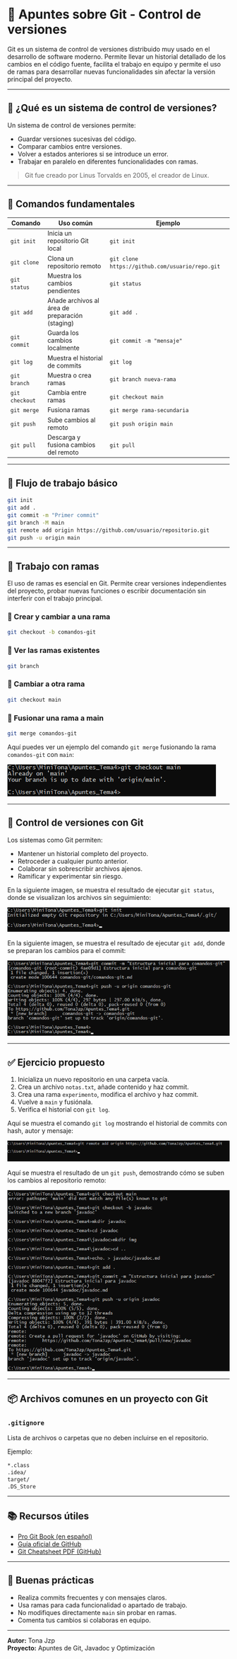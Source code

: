 # 🧠 Apuntes sobre Git - Control de versiones

Git es un sistema de control de versiones distribuido muy usado en el desarrollo de software moderno. Permite llevar un historial detallado de los cambios en el código fuente, facilita el trabajo en equipo y permite el uso de ramas para desarrollar nuevas funcionalidades sin afectar la versión principal del proyecto.

---

## 📌 ¿Qué es un sistema de control de versiones?

Un sistema de control de versiones permite:
- Guardar versiones sucesivas del código.
- Comparar cambios entre versiones.
- Volver a estados anteriores si se introduce un error.
- Trabajar en paralelo en diferentes funcionalidades con ramas.

> Git fue creado por Linus Torvalds en 2005, el creador de Linux.

---

## 🧱 Comandos fundamentales

| Comando | Uso común | Ejemplo |
|--------|------------|---------|
| `git init` | Inicia un repositorio Git local | `git init` |
| `git clone` | Clona un repositorio remoto | `git clone https://github.com/usuario/repo.git` |
| `git status` | Muestra los cambios pendientes | `git status` |
| `git add` | Añade archivos al área de preparación (staging) | `git add .` |
| `git commit` | Guarda los cambios localmente | `git commit -m "mensaje"` |
| `git log` | Muestra el historial de commits | `git log` |
| `git branch` | Muestra o crea ramas | `git branch nueva-rama` |
| `git checkout` | Cambia entre ramas | `git checkout main` |
| `git merge` | Fusiona ramas | `git merge rama-secundaria` |
| `git push` | Sube cambios al remoto | `git push origin main` |
| `git pull` | Descarga y fusiona cambios del remoto | `git pull` |

---

## 🔄 Flujo de trabajo básico

```bash
git init
git add .
git commit -m "Primer commit"
git branch -M main
git remote add origin https://github.com/usuario/repositorio.git
git push -u origin main
```

---

## 🌿 Trabajo con ramas

El uso de ramas es esencial en Git. Permite crear versiones independientes del proyecto, probar nuevas funciones o escribir documentación sin interferir con el trabajo principal.

### 🔸 Crear y cambiar a una rama
```bash
git checkout -b comandos-git
```

### 🔸 Ver las ramas existentes
```bash
git branch
```

### 🔸 Cambiar a otra rama
```bash
git checkout main
```

### 🔸 Fusionar una rama a main
```bash
git merge comandos-git
```

Aquí puedes ver un ejemplo del comando `git merge` fusionando la rama `comandos-git` con `main`:

![git merge](Imagenes/image9.png)

---

## 🧪 Control de versiones con Git

Los sistemas como Git permiten:
- Mantener un historial completo del proyecto.
- Retroceder a cualquier punto anterior.
- Colaborar sin sobrescribir archivos ajenos.
- Ramificar y experimentar sin riesgo.

En la siguiente imagen, se muestra el resultado de ejecutar `git status`, donde se visualizan los archivos sin seguimiento:

![git status](Imagenes/image2.png)

En la siguiente imagen, se muestra el resultado de ejecutar `git add`, donde se preparan los cambios para el commit:

![git add](Imagenes/image6.png)

---

## ✅ Ejercicio propuesto

1. Inicializa un nuevo repositorio en una carpeta vacía.
2. Crea un archivo `notas.txt`, añade contenido y haz commit.
3. Crea una rama `experimento`, modifica el archivo y haz commit.
4. Vuelve a `main` y fusiónala.
5. Verifica el historial con `git log`.

Aquí se muestra el comando `git log` mostrando el historial de commits con hash, autor y mensaje:

![git log](Imagenes/image3.png)

Aquí se muestra el resultado de un `git push`, demostrando cómo se suben los cambios al repositorio remoto:

![git push](Imagenes/image7.png)

---

## 📦 Archivos comunes en un proyecto con Git

### `.gitignore`
Lista de archivos o carpetas que no deben incluirse en el repositorio.

Ejemplo:
```
*.class
.idea/
target/
.DS_Store
```

---

## 📚 Recursos útiles

- [Pro Git Book (en español)](https://git-scm.com/book/es/v2)
- [Guía oficial de GitHub](https://docs.github.com/es/get-started)
- [Git Cheatsheet PDF (GitHub)](https://training.github.com/downloads/es_ES/github-git-cheat-sheet.pdf)

---

## 🧠 Buenas prácticas

- Realiza commits frecuentes y con mensajes claros.
- Usa ramas para cada funcionalidad o apartado de trabajo.
- No modifiques directamente `main` sin probar en ramas.
- Comenta tus cambios si colaboras en equipo.

---

**Autor:** Tona Jzp  
**Proyecto:** Apuntes de Git, Javadoc y Optimización  
